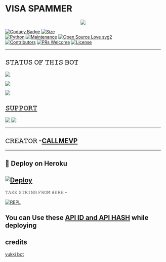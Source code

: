 # VISA SPAMMER

<p align="center">
  <img src="https://telegra.ph/file/209cbbbca387d4c2de4b1.jpg">
</p>


[![Codacy Badge](https://api.codacy.com/project/badge/Grade/f7c51539e67b483bb8d7749acca51d3a)](https://app.codacy.com/gh/callmevp/VISA-SPAM-BOT?utm_source=github.com&utm_medium=referral&utm_content=callmevp/VISA-SPAM-BOT&utm_campaign=Badge_Grade_Settings)
[![Size](https://img.shields.io/github/repo-size/callmevp/VISA-SPAM-BOT?style=flat-square&color=green)](https://github.com/callmevp/VISA-SPAM-BOT/)   
[![Python](https://img.shields.io/badge/Python-v3.9-blue)](https://www.python.org/)
[![Maintenance](https://img.shields.io/badge/Maintained%3F-yes-green.svg)](https://github.com/callmevp/VISA-SPAM-BOT/graphs/commit-activity)
[![Open Source Love svg2](https://badges.frapsoft.com/os/v2/open-source.svg?v=103)](https://github.com/callmevp/VISA-SPAM-BOT)   
[![Contributors](https://img.shields.io/github/contributors/callmevp/VISA-SPAM-BOT?style=flat-square&color=green)](https://github.com/callmevp/VISA-SPAM-BOT/graphs/contributors)
[![PRs Welcome](https://img.shields.io/badge/PRs-welcome-brightgreen.svg?style=flat-square)](https://makeapullrequest.com)
[![License](https://img.shields.io/badge/License-AGPL-blue)](https://github.com/callmevp/VISA-SPAM-BOT/blob/main/LICENSE)

----

## 𝚂𝚃𝙰𝚃𝚄𝚂 𝙾𝙵 𝚃𝙷𝙸𝚂 𝙱𝙾𝚃 
<p align="left"><a href="https://github.com/callmevp/VISA-SPAM-BOT/network/members"><img src="https://img.shields.io/github/forks/callmevp/VISA-SPAM-BOT?label=Forks&logoColor=Black&style=social"></a><p align="left"><a href="https://github.com/callmevp/VISA-SPAM-BOT/stargazers"><img src="https://img.shields.io/github/stars/callmevp/VISA-SPAM-BOT?logoColor=Blue&style=social"></a><p align="left"><a href="https://github.com/callmevp/VISA-SPAM-BOT"></a><p align="left"><a href="https://github.com/callmevp/VISA-SPAM-BOT?"><img src="https://img.shields.io/github/last-commit/callmevp/VISA-SPAM-BOT?style=plastic"></

-------------------------------------------------

## 𝚂𝚄𝙿𝙿𝙾𝚁𝚃 
                          
<a href="https://t.me/Visa_Support"><img src="https://img.shields.io/badge/Join-SUPPORT%20GROUP-red.svg?logo=Telegram"></a>
<a href="https://t.me/MissVisa_Official"><img src="https://img.shields.io/badge/Join-SUPPORT%20CHANNEL-red.svg?logo=Telegram"></a>

-------------------------------------------------

## 𝙲𝚁𝙴𝙰𝚃𝙾𝚁 -[CALLMEVP](https://t.me/CALL_ME_VP)

-------------------------------------------------

## 🚀 Deploy on Heroku 
[![Deploy](https://www.herokucdn.com/deploy/button.svg)](https://dashboard.heroku.com/new?button-url=https%3A%2F%2Fgithub.com%2Fcallmevp%2FVISA-BOT&template=https%3A%2F%2Fgithub.com%2Fcallmevp%2FVISA-BOT)
------------------------------------------------


𝚃𝙰𝙺𝙴 𝚂𝚃𝚁𝙸𝙽𝙶 𝙵𝚁𝙾𝙼 𝙷𝙴𝚁𝙴 - 

[![REPL](https://replit.com/badge/github/callmevp/VISA-SPAM-BOT)](https://replit.com/@callmevp/VISA-SPAM-BOT)
    
You can Use these [API ID and API HASH](https://t.me/MissVisa_Official/25) while deploying
-------------------------------------------------

## credits 

[yukki bot](https://github.com/YukkiBot/YukkiMultiSpamBot)
